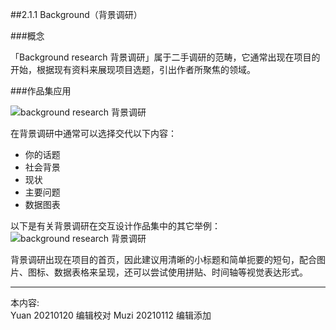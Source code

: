 ##2.1.1 Background（背景调研）

###概念

「Background research 背景调研」属于二手调研的范畴，它通常出现在项目的开始，根据现有资料来展现项目选题，引出作者所聚焦的领域。


###作品集应用

![background research 背景调研](http://kitpic.makebi.net/2021/ixd_02.jpg)

在背景调研中通常可以选择交代以下内容：
 - 你的话题
 - 社会背景
 - 现状
 - 主要问题
 - 数据图表

以下是有关背景调研在交互设计作品集中的其它举例：
![background research 背景调研](http://kitpic.makebi.net/2021/ixd_03.jpg)

背景调研出现在项目的首页，因此建议用清晰的小标题和简单扼要的短句，配合图片、图标、数据表格来呈现，还可以尝试使用拼贴、时间轴等视觉表达形式。




---
本内容:  
Yuan 20210120 编辑校对
Muzi 20210112 编辑添加
